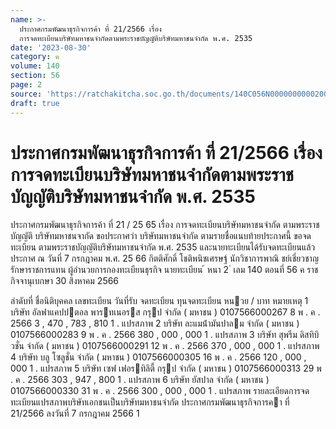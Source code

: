 ```yaml
---
name: >-
  ประกาศกรมพัฒนาธุรกิจการค้า ที่ 21/2566 เรื่อง
  การจดทะเบียนบริษัทมหาชนจำกัดตามพระราชบัญญัติบริษัทมหาชนจำกัด พ.ศ. 2535
date: '2023-08-30'
category: ค
volume: 140
section: 56
page: 2
source: 'https://ratchakitcha.soc.go.th/documents/140C056N0000000000200.pdf'
draft: true
---
```


# ประกาศกรมพัฒนาธุรกิจการค้า ที่ 21/2566 เรื่อง การจดทะเบียนบริษัทมหาชนจำกัดตามพระราชบัญญัติบริษัทมหาชนจำกัด พ.ศ. 2535

ประกาศกรมพัฒนาธุรกิจการค้า ที่ 21 / 25 65 เรื่อง การจดทะเบียนบริษัทมหาชนจำกัด ตามพระราชบัญญัติ บริษัทมหาชนจากัด ขอประกาศว่า บริษัทมหาชนจำกัด ตามรายชื่อแนบท้ายประกาศนี้ ขอจดทะเบียน ตามพระราชบัญญัติบริษัทมหาชนจำกัด พ.ศ. 2535 และนายทะเบียนได้รับจดทะเบียนแล้ว ประกาศ ณ วันที่ 7 กรกฎาคม พ.ศ. 25 66 กิตติศักดิ์ โชติพนิชเศรษฐ์ นักวิชาการพาณิ ชย์เชี่ยวชาญ รักษาราชการแทน ผู้อำนวยการกองทะเบียนธุรกิจ นายทะเบียน ้ หนา 2 ่ เลม 140 ตอนที่ 56 ค ราชกิจจานุเบกษา 30 สิงหาคม 2566

ลําดับที่ ชื่อนิติบุคคล เลขทะเบียน วันที่รับ จดทะเบียน ทุนจดทะเบียน หนวย / บาท หมายเหตุ 1 บริษัท อัลฟาแคปปตอล พารทเนอรส กรุป จํากัด ( มหาชน ) 0107566000267 8 พ . ค . 2566 3 , 470 , 783 , 810 1 . แปรสภาพ 2 บริษัท ละแมน้ํามันปาลม จํากัด ( มหาชน ) 0107566000283 9 พ . ค . 2566 380 , 000 , 000 1 . แปรสภาพ 3 บริษัท สุพรีม ดิสทิบิวชั่น จํากัด ( มหาชน ) 0107566000291 12 พ . ค . 2566 370 , 000 , 000 1 . แปรสภาพ 4 บริษัท บลู โซลูชั่น จํากัด ( มหาชน ) 0107566000305 16 พ . ค . 2566 120 , 000 , 000 1 . แปรสภาพ 5 บริษัท เซฟ เฟอรทิลิตี้ กรุป จํากัด ( มหาชน ) 0107566000313 29 พ . ค . 2566 303 , 947 , 800 1 . แปรสภาพ 6 บริษัท ยัสปาล จํากัด ( มหาชน ) 0107566000330 31 พ . ค . 2566 300 , 000 , 000 1 . แปรสภาพ รายละเอียดการจดทะเบียนแปรสภาพบริษัทเอกชนเป็นบริษัทมหาชนจํากัด ประกาศกรมพัฒนาธุรกิจการคา ที่ 21/2566 ลงวันที่ 7 กรกฎาคม 2566 1
